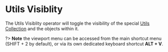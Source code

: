 # Utils Visiblity

The Utils Visiblity operator will toggle the visibility of the special [Utils Collection](/getting-started/utils-collection) and the objects within it.

?> **Note** the viewport menu can be accessed from the main shortcut menu (SHIFT + 2 by default), or via its own dedicated keyboard shortcut **ALT + V**.
